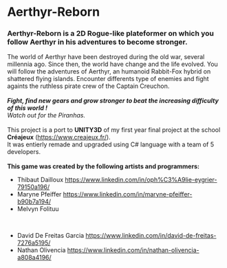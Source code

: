 # Aerthyr-Reborn

### Aerthyr-Reborn is a 2D Rogue-like plateformer on which you follow Aerthyr in his adventures to become stronger.

The world of Aerthyr have been destroyed during the old war, several millennia ago. Since then, the world have change and the life evolved.
You will follow the adventures of Aerthyr, an humanoid Rabbit-Fox hybrid on shattered flying islands. Encounter differents type of enemies
and fight againts the ruthless pirate crew of the Captain Creuchon.
</br></br>
<b><i>Fight, find new gears and grow stronger to beat the increasing difficulty of this world !</b></i>
</br><i>Watch out for the Piranhas.</i>
</br></br>
This project is a port to <b>UNITY3D</b> of my first year final project at the school <b>Créajeux</b> (https://www.creajeux.fr/).
</br>It was entierly remade and upgraded using C# language with a team of 5 developers.
</br></br>
<b>This game was created by the following artists and programmers:</b>
* Thibaut Dailloux https://www.linkedin.com/in/oph%C3%A9lie-eygrier-79150a196/
* Maryne Pfeiffer https://www.linkedin.com/in/maryne-pfeiffer-b90b7a194/
* Melvyn Folituu
<br/>

* David De Freitas Garcia https://www.linkedin.com/in/david-de-freitas-7276a5195/
* Nathan Olivencia https://www.linkedin.com/in/nathan-olivencia-a808a4196/
